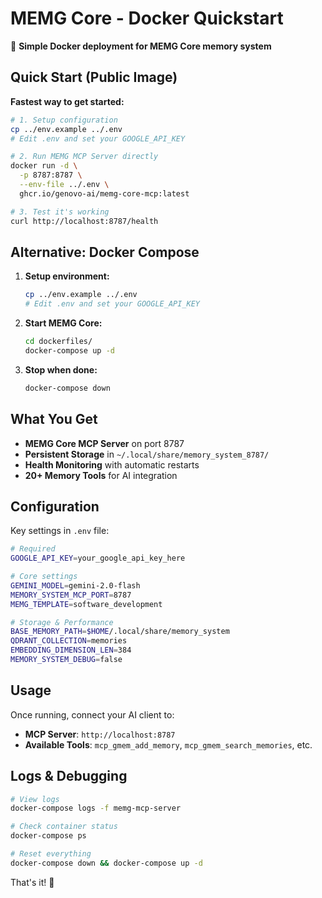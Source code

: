 # MEMG Core - Docker Quickstart

🚀 **Simple Docker deployment for MEMG Core memory system**

## Quick Start (Public Image)

**Fastest way to get started:**
```bash
# 1. Setup configuration
cp ../env.example ../.env
# Edit .env and set your GOOGLE_API_KEY

# 2. Run MEMG MCP Server directly
docker run -d \
  -p 8787:8787 \
  --env-file ../.env \
  ghcr.io/genovo-ai/memg-core-mcp:latest

# 3. Test it's working
curl http://localhost:8787/health
```

## Alternative: Docker Compose

1. **Setup environment:**
   ```bash
   cp ../env.example ../.env
   # Edit .env and set your GOOGLE_API_KEY
   ```

2. **Start MEMG Core:**
   ```bash
   cd dockerfiles/
   docker-compose up -d
   ```

3. **Stop when done:**
   ```bash
   docker-compose down
   ```

## What You Get

- **MEMG Core MCP Server** on port 8787
- **Persistent Storage** in `~/.local/share/memory_system_8787/`
- **Health Monitoring** with automatic restarts
- **20+ Memory Tools** for AI integration

## Configuration

Key settings in `.env` file:
```bash
# Required
GOOGLE_API_KEY=your_google_api_key_here

# Core settings
GEMINI_MODEL=gemini-2.0-flash
MEMORY_SYSTEM_MCP_PORT=8787
MEMG_TEMPLATE=software_development

# Storage & Performance
BASE_MEMORY_PATH=$HOME/.local/share/memory_system
QDRANT_COLLECTION=memories
EMBEDDING_DIMENSION_LEN=384
MEMORY_SYSTEM_DEBUG=false
```

## Usage

Once running, connect your AI client to:
- **MCP Server**: `http://localhost:8787`
- **Available Tools**: `mcp_gmem_add_memory`, `mcp_gmem_search_memories`, etc.

## Logs & Debugging

```bash
# View logs
docker-compose logs -f memg-mcp-server

# Check container status
docker-compose ps

# Reset everything
docker-compose down && docker-compose up -d
```

That's it! 🎉
